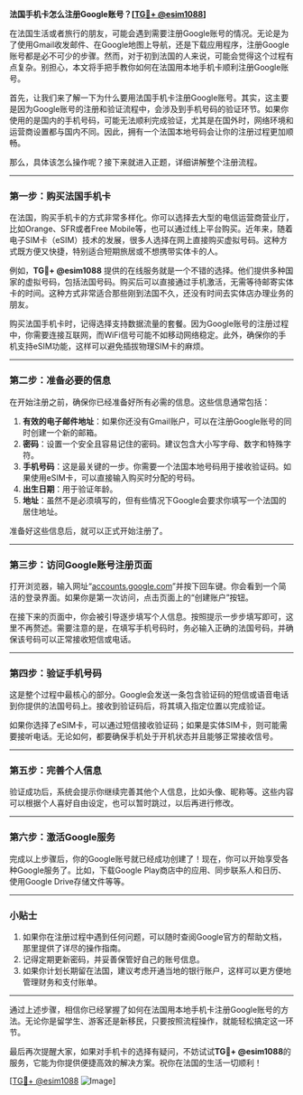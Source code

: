 **法国手机卡怎么注册Google账号？[[TG💪+ @esim1088](https://t.me/s/esim1088)]**

在法国生活或者旅行的朋友，可能会遇到需要注册Google账号的情况。无论是为了使用Gmail收发邮件、在Google地图上导航，还是下载应用程序，注册Google账号都是必不可少的步骤。然而，对于初到法国的人来说，可能会觉得这个过程有点复杂。别担心，本文将手把手教你如何在法国用本地手机卡顺利注册Google账号。

首先，让我们来了解一下为什么要用法国手机卡注册Google账号。其实，这主要是因为Google账号的注册和验证流程中，会涉及到手机号码的验证环节。如果你使用的是国内的手机号码，可能无法顺利完成验证，尤其是在国外时，网络环境和运营商设置都与国内不同。因此，拥有一个法国本地号码会让你的注册过程更加顺畅。

那么，具体该怎么操作呢？接下来就进入正题，详细讲解整个注册流程。

---

### 第一步：购买法国手机卡

在法国，购买手机卡的方式非常多样化。你可以选择去大型的电信运营商营业厅，比如Orange、SFR或者Free Mobile等，也可以通过线上平台购买。近年来，随着电子SIM卡（eSIM）技术的发展，很多人选择在网上直接购买虚拟号码。这种方式既方便又快捷，特别适合短期旅居或不想携带实体卡的人。

例如，**TG💪+ @esim1088** 提供的在线服务就是一个不错的选择。他们提供多种国家的虚拟号码，包括法国号码。购买后可以直接通过手机激活，无需等待邮寄实体卡的时间。这种方式非常适合那些刚到法国不久，还没有时间去实体店办理业务的朋友。

购买法国手机卡时，记得选择支持数据流量的套餐。因为Google账号的注册过程中，你需要连接互联网，而WiFi信号可能不如移动网络稳定。此外，确保你的手机支持eSIM功能，这样可以避免插拔物理SIM卡的麻烦。

---

### 第二步：准备必要的信息

在开始注册之前，确保你已经准备好所有必需的信息。这些信息通常包括：

1. **有效的电子邮件地址**：如果你还没有Gmail账户，可以在注册Google账号的同时创建一个新的邮箱。
2. **密码**：设置一个安全且容易记住的密码。建议包含大小写字母、数字和特殊字符。
3. **手机号码**：这是最关键的一步。你需要一个法国本地号码用于接收验证码。如果使用eSIM卡，可以直接输入购买时分配的号码。
4. **出生日期**：用于验证年龄。
5. **地址**：虽然不是必须填写的，但有些情况下Google会要求你填写一个法国的居住地址。

准备好这些信息后，就可以正式开始注册了。

---

### 第三步：访问Google账号注册页面

打开浏览器，输入网址“[accounts.google.com](http://accounts.google.com)”并按下回车键。你会看到一个简洁的登录界面。如果你是第一次访问，点击页面上的“创建账户”按钮。

在接下来的页面中，你会被引导逐步填写个人信息。按照提示一步步填写即可，这里不再赘述。需要注意的是，在填写手机号码时，务必输入正确的法国号码，并确保该号码可以正常接收短信或电话。

---

### 第四步：验证手机号码

这是整个过程中最核心的部分。Google会发送一条包含验证码的短信或语音电话到你提供的法国号码上。接收到验证码后，将其填入指定位置以完成验证。

如果你选择了eSIM卡，可以通过短信接收验证码；如果是实体SIM卡，则可能需要接听电话。无论如何，都要确保手机处于开机状态并且能够正常接收信号。

---

### 第五步：完善个人信息

验证成功后，系统会提示你继续完善其他个人信息，比如头像、昵称等。这些内容可以根据个人喜好自由设定，也可以暂时跳过，以后再进行修改。

---

### 第六步：激活Google服务

完成以上步骤后，你的Google账号就已经成功创建了！现在，你可以开始享受各种Google服务了。比如，下载Google Play商店中的应用、同步联系人和日历、使用Google Drive存储文件等等。

---

### 小贴士

1. 如果你在注册过程中遇到任何问题，可以随时查阅Google官方的帮助文档，那里提供了详尽的操作指南。
2. 记得定期更新密码，并妥善保管好自己的账号信息。
3. 如果你计划长期留在法国，建议考虑开通当地的银行账户，这样可以更方便地管理财务和支付账单。

---

通过上述步骤，相信你已经掌握了如何在法国用本地手机卡注册Google账号的方法。无论你是留学生、游客还是新移民，只要按照流程操作，就能轻松搞定这一环节。

最后再次提醒大家，如果对手机卡的选择有疑问，不妨试试**TG💪+ @esim1088**的服务，它能为你提供便捷高效的解决方案。祝你在法国的生活一切顺利！

[[TG💪+ @esim1088](https://t.me/s/esim1088) ![Image](https://i.postimg.cc/4NQfJmqS/Snipaste-2025-05-13-00-14-12.png)]